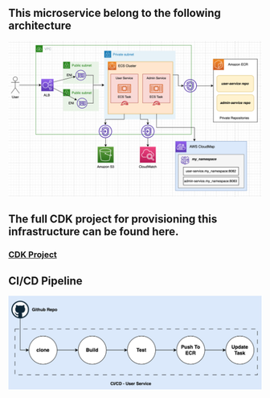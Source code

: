 ## This microservice belong to the following architecture

![Alt text](images/arch.png?raw=true "Optional Title")

## The full CDK project for provisioning this infrastructure can be found here.
### [CDK Project](https://github.com/peaqock-financials/cdk-fargate-alb-project.git)

## CI/CD Pipeline
![Alt text](images/pipe.png?raw=true "Optional Title")